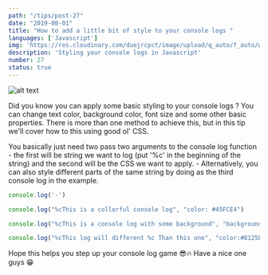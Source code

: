 ```yaml
---
path: "/tips/post-27"
date: "2019-08-01"
title: "How to add a little bit of style to your console logs "
languages: ['Javascript']
img: 'https://res.cloudinary.com/duejrcpct/image/upload/q_auto/f_auto/w_1000/v1586717871/tips/27-1_wxwwve.png'
description: 'Styling your console logs in Javascript'
number: 27
status: true
---
```


![alt text](https://res.cloudinary.com/duejrcpct/image/upload/q_auto/f_auto/w_1000/v1586717948/tips/27-2_esbqao.png "Stylish console logs")

Did you know you can apply some basic styling to your console logs ? You can change text color, background color, font size and some other basic properties. There is more than one method to achieve this, but in this tip we'll cover how to this using good ol' CSS.

You basically just need two pass two arguments to the console log function - the first will be string we want to log (put '%c' in the beginning of the string) and the second will be the CSS we want to apply. -
Alternatively, you can also style different parts of the same string by doing as the third console log in the example.

 ```javascript
console.log('-')

console.log("%cThis is a collorful console log", "color: #45FCE4")

console.log("%cThis is a console log with some background", "background-color: #8125E2; color:#FFF")

console.log("%cThis log will different %c Than this one", "color:#8125E2", "color:#45FCE4;font-size:24px")
 ```

Hope this helps you step up your console log game 😎🔥 Have a nice one guys 😁